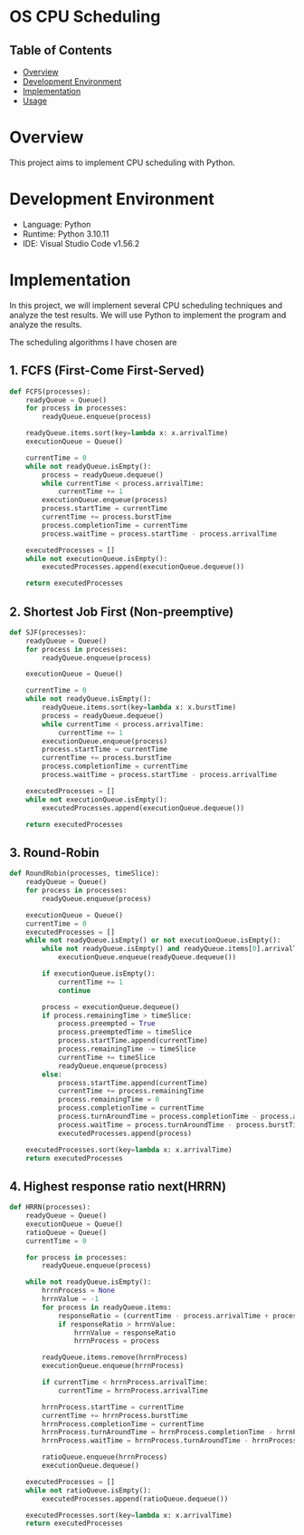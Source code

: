 # OS CPU Scheduling

## Table of Contents

- [Overview](#overview)
- [Development Environment](#development-environment)
- [Implementation](#implementation)
- [Usage](#usage)

# Overview

This project aims to implement CPU scheduling with Python.

# Development Environment

- Language: Python 
- Runtime: Python 3.10.11
- IDE: Visual Studio Code v1.56.2

# Implementation

In this project, we will implement several CPU scheduling techniques and analyze the test results. We will use Python to implement the program and analyze the results.

The scheduling algorithms I have chosen are


## 1. FCFS (First-Come First-Served)
```python
def FCFS(processes):
    readyQueue = Queue()
    for process in processes:
        readyQueue.enqueue(process)

    readyQueue.items.sort(key=lambda x: x.arrivalTime)
    executionQueue = Queue()

    currentTime = 0
    while not readyQueue.isEmpty():
        process = readyQueue.dequeue()
        while currentTime < process.arrivalTime:
            currentTime += 1
        executionQueue.enqueue(process)
        process.startTime = currentTime
        currentTime += process.burstTime
        process.completionTime = currentTime
        process.waitTime = process.startTime - process.arrivalTime

    executedProcesses = []
    while not executionQueue.isEmpty():
        executedProcesses.append(executionQueue.dequeue())

    return executedProcesses
``` 

## 2. Shortest Job First (Non-preemptive)

```python
def SJF(processes):
    readyQueue = Queue()
    for process in processes:
        readyQueue.enqueue(process)

    executionQueue = Queue()

    currentTime = 0
    while not readyQueue.isEmpty():
        readyQueue.items.sort(key=lambda x: x.burstTime)
        process = readyQueue.dequeue()
        while currentTime < process.arrivalTime:
            currentTime += 1
        executionQueue.enqueue(process)
        process.startTime = currentTime
        currentTime += process.burstTime
        process.completionTime = currentTime
        process.waitTime = process.startTime - process.arrivalTime

    executedProcesses = []
    while not executionQueue.isEmpty():
        executedProcesses.append(executionQueue.dequeue())

    return executedProcesses
```

## 3. Round-Robin
```python
def RoundRobin(processes, timeSlice):
    readyQueue = Queue()
    for process in processes:
        readyQueue.enqueue(process)

    executionQueue = Queue()
    currentTime = 0
    executedProcesses = []
    while not readyQueue.isEmpty() or not executionQueue.isEmpty():
        while not readyQueue.isEmpty() and readyQueue.items[0].arrivalTime <= currentTime:
            executionQueue.enqueue(readyQueue.dequeue())

        if executionQueue.isEmpty():
            currentTime += 1
            continue

        process = executionQueue.dequeue()
        if process.remainingTime > timeSlice:
            process.preempted = True
            process.preemptedTime = timeSlice
            process.startTime.append(currentTime)
            process.remainingTime -= timeSlice
            currentTime += timeSlice
            readyQueue.enqueue(process)
        else:
            process.startTime.append(currentTime)
            currentTime += process.remainingTime
            process.remainingTime = 0
            process.completionTime = currentTime
            process.turnAroundTime = process.completionTime - process.arrivalTime
            process.waitTime = process.turnAroundTime - process.burstTime
            executedProcesses.append(process)

    executedProcesses.sort(key=lambda x: x.arrivalTime)
    return executedProcesses
```
## 4. Highest response ratio next(HRRN)

```python
def HRRN(processes):
    readyQueue = Queue()
    executionQueue = Queue()
    ratioQueue = Queue()
    currentTime = 0

    for process in processes:
        readyQueue.enqueue(process)

    while not readyQueue.isEmpty():
        hrrnProcess = None
        hrrnValue = -1
        for process in readyQueue.items:
            responseRatio = (currentTime - process.arrivalTime + process.burstTime) / process.burstTime
            if responseRatio > hrrnValue:
                hrrnValue = responseRatio
                hrrnProcess = process

        readyQueue.items.remove(hrrnProcess)
        executionQueue.enqueue(hrrnProcess)

        if currentTime < hrrnProcess.arrivalTime:
            currentTime = hrrnProcess.arrivalTime

        hrrnProcess.startTime = currentTime
        currentTime += hrrnProcess.burstTime
        hrrnProcess.completionTime = currentTime
        hrrnProcess.turnAroundTime = hrrnProcess.completionTime - hrrnProcess.arrivalTime
        hrrnProcess.waitTime = hrrnProcess.turnAroundTime - hrrnProcess.burstTime

        ratioQueue.enqueue(hrrnProcess)
        executionQueue.dequeue()

    executedProcesses = []
    while not ratioQueue.isEmpty():
        executedProcesses.append(ratioQueue.dequeue())

    executedProcesses.sort(key=lambda x: x.arrivalTime)
    return executedProcesses
```